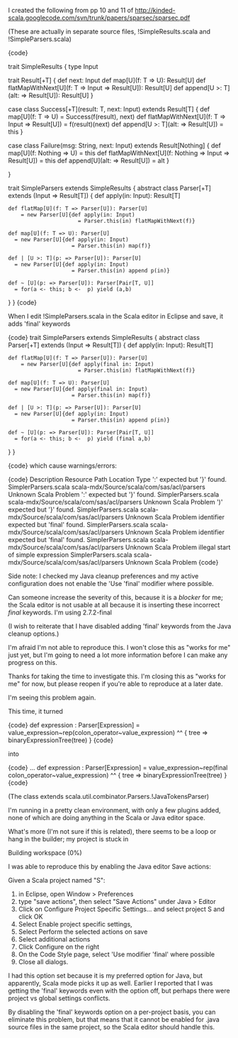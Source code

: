 I created the following from 
pp 10 and 11 of
http://kinded-scala.googlecode.com/svn/trunk/papers/sparsec/sparsec.pdf

(These are actually in separate source files,
!SimpleResults.scala and !SimpleParsers.scala)

{code}

trait SimpleResults {
  type Input

  trait Result[+T] {
    def next: Input
    def map[U](f: T => U): Result[U]
    def flatMapWithNext[U](f: T => Input => Result[U]): Result[U]
    def append[U >: T](alt: => Result[U]): Result[U]
  }

  case class Success[+T](result: T, next: Input) extends Result[T] {
    def map[U](f: T => U)
      = Success(f(result), next)
    def flatMapWithNext[U](f: T => Input => Result[U])
      = f(result)(next)
    def append[U >: T](alt: => Result[U])
      = this
  }

  case class Failure(msg: String, next: Input) extends Result[Nothing] {
    def map[U](f: Nothing => U)
      = this
    def flatMapWithNext[U](f: Nothing => Input => Result[U])
      = this
    def append[U](alt: => Result[U])
      = alt
  }

}


trait SimpleParsers extends SimpleResults {
  abstract class Parser[+T] extends (Input => Result[T]) {
    def apply(in: Input): Result[T]

    def flatMap[U](f: T => Parser[U]): Parser[U]
        = new Parser[U]{def apply(in: Input)
                          = Parser.this(in) flatMapWithNext(f)}

    def map[U](f: T => U): Parser[U]
      = new Parser[U]{def apply(in: Input)
                        = Parser.this(in) map(f)}

    def | [U >: T](p: => Parser[U]): Parser[U]
      = new Parser[U]{def apply(in: Input)
                        = Parser.this(in) append p(in)}

    def ~ [U](p: => Parser[U]): Parser[Pair[T, U]]
      = for(a <- this; b <-  p) yield (a,b)
  }
}
{code}

When I edit !SimpleParsers.scala in the Scala editor in Eclipse
and save, it adds 'final' keywords 

{code}
trait SimpleParsers extends SimpleResults {
  abstract class Parser[+T] extends (Input => Result[T]) {
    def apply(in: Input): Result[T]

    def flatMap[U](f: T => Parser[U]): Parser[U]
        = new Parser[U]{def apply(final in: Input)
                          = Parser.this(in) flatMapWithNext(f)}

    def map[U](f: T => U): Parser[U]
      = new Parser[U]{def apply(final in: Input)
                        = Parser.this(in) map(f)}

    def | [U >: T](p: => Parser[U]): Parser[U]
      = new Parser[U]{def apply(in: Input)
                        = Parser.this(in) append p(in)}

    def ~ [U](p: => Parser[U]): Parser[Pair[T, U]]
      = for(a <- this; b <-  p) yield (final a,b)
  }
}

{code}
which cause warnings/errors:

{code}
Description	Resource	Path	Location	Type
':' expected but '}' found.	SimplerParsers.scala	scala-mdx/Source/scala/com/sas/acl/parsers	Unknown	Scala Problem
':' expected but '}' found.	SimplerParsers.scala	scala-mdx/Source/scala/com/sas/acl/parsers	Unknown	Scala Problem
')' expected but '}' found.	SimplerParsers.scala	scala-mdx/Source/scala/com/sas/acl/parsers	Unknown	Scala Problem
identifier expected but 'final' found.	SimplerParsers.scala	scala-mdx/Source/scala/com/sas/acl/parsers	Unknown	Scala Problem
identifier expected but 'final' found.	SimplerParsers.scala	scala-mdx/Source/scala/com/sas/acl/parsers	Unknown	Scala Problem
illegal start of simple expression	SimplerParsers.scala	scala-mdx/Source/scala/com/sas/acl/parsers	Unknown	Scala Problem
{code}

Side note: I checked my Java cleanup preferences and my active configuration does not enable the 'Use 'final' modifier where possible.


Can someone increase the severity of this, because it is a *blocker* for me;
the Scala editor is not usable at all because it is inserting these incorrect *final* keywords.
I'm using 2.7.2-final

(I wish to reiterate that I have disabled adding 'final' keywords from the Java cleanup options.)

I'm afraid I'm not able to reproduce this. I won't close this as "works for me" just yet, but I'm going to need a lot more information before I can make any progress on this.

Thanks for taking the time to investigate this. I'm closing this as "works for me" for now, but please reopen if you're able to reproduce at a later date.

I'm seeing this problem again.


This time, it turned

{code}
   def expression : Parser[Expression] =
      value_expression~rep(colon_operator~value_expression) ^^ { tree => binaryExpressionTree(tree) }
{code}

into

{code}
...
   def expression : Parser[Expression] =
      value_expression~rep(final colon_operator~value_expression) ^^ { tree => binaryExpressionTree(tree) }
{code}

(The class extends scala.util.combinator.Parsers.!JavaTokensParser)

I'm running in a pretty clean environment,
with only a few plugins added, none of which
are doing anything in the Scala or Java editor space.

What's more (I'm not sure if this is related), there seems to be
a loop or hang in the builder; my project is stuck in

  Building workspace (0%)


I was able to reproduce this by enabling the Java editor Save actions:

Given a Scala project named "S":
 1. in Eclipse, open Window > Preferences
 1. type "save actions", then select "Save Actions" under Java > Editor
 1. Click on Configure Project Specific Settings... and select project S and  click OK
 1. Select Enable project specific settings,
 1. Select Perform the selected actions on save
 1. Select additional actions
 1. Click Configure on the right
 1. On the Code Style page, select 'Use modifier 'final' where possible
 1. Close all dialogs.

I had this option set because it is my preferred option for Java,
but apparently, Scala mode picks it up as well. Earlier I reported
that I was getting the 'final' keywords even with the option off,
but perhaps there were project vs global settings conflicts.

By disabling the 'final' keywords option on a per-project
basis, you can eliminate this problem, but that means that
it cannot be enabled for .java source files in the same project,
so the Scala editor should handle this.
